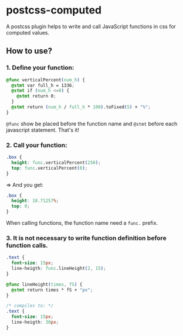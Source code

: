 # postcss-computed
A postcss plugin helps to write and call JavaScript functions in css for computed values.

## How to use?
### 1. Define your function:

````css
@func verticalPercent(num_h) {
  @stmt var full_h = 1336;
  @stmt if (num_h <=0) {
    @stmt return 0;
  }
  @stmt return (num_h / full_h * 100).toFixed(5) + "%";
}
````
`@func` show be placed before the function name and `@stmt` before each javascript statement. That's it!

### 2. Call your function:
````css
.box {
  height: func.verticalPercent(250);
  top: func.verticalPercent(0);
}
````
=> And you get:
````css
.box {
  height: 18.71257%;
  top: 0;
}
````
When calling functions, the function name need a `func.` prefix.

### 3. It is not necessary to write function definition before function calls.
````css
.text {
  font-size: 15px;
  line-heigth: func.lineHeight(2, 15);
}

@func lineHeight(times, fS) {
  @stmt return times * fS + "px";
}

/* compiles to: */
.text {
  font-size: 15px;
  line-heigth: 30px;
}
````